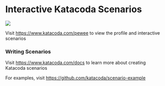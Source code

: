 # Interactive Katacoda Scenarios

[![](http://shields.katacoda.com/katacoda/pewee/count.svg)](https://www.katacoda.com/pewee "Get your profile on Katacoda.com")

Visit https://www.katacoda.com/pewee to view the profile and interactive scenarios

### Writing Scenarios
Visit https://www.katacoda.com/docs to learn more about creating Katacoda scenarios

For examples, visit https://github.com/katacoda/scenario-example
